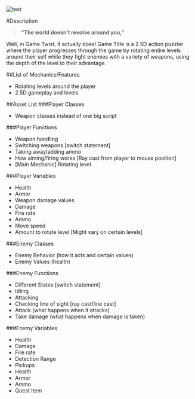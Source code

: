 ![test](https://cloud.githubusercontent.com/assets/8003487/12342766/9ad67328-bae2-11e5-9c8b-75efa53ce94c.gif)

#Description 
>**“The world doesn’t revolve around you,”**

Well, in Game Twist, it actually does! Game Title is a 2.5D action puzzler where the player progresses through the game by rotating entire levels around their self while they fight enemies with a variety of weapons, using the depth of the level to their advantage.

##List of Mechanics/Features
- Rotating levels around the player
- 2.5D gameplay and levels

##Asset List
###Player Classes
- Weapon classes instead of one big script

###Player Functions
- Weapon handling
- Switching weapons [switch statement]
- Taking away/adding ammo
- How aiming/firing works [Ray cast from player to mouse position]
- [Main Mechanic] Rotating level

###Player Variables
- Health
- Armor
- Weapon damage values
- Damage
- Fire rate
- Ammo
- Move speed
- Amount to rotate level [Might vary on certain levels]

###Enemy Classes
- Enemy Behavior (how it acts and certain values)
- Enemy Values (health)

###Enemy Functions
- Different States [switch statement]
- Idling
- Attacking
- Checking line of sight [ray cast/line cast]
- Attack (what happens when it attacks)
- Take damage (what happens when damage is taken)

###Enemy Variables
- Health
- Damage
- Fire rate
- Detection Range
- Pickups
- Health
- Armor
- Ammo
- Quest Item
